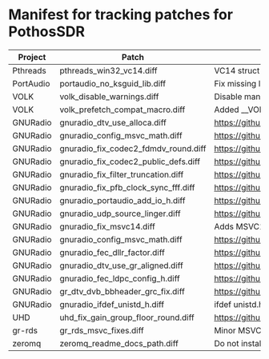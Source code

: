 # Manifest for tracking patches for PothosSDR

| Project       | Patch                                | Tracker/Comments                                      |
| ------------- | ------------------------------------ | ----------------------------------------------------- |
| Pthreads      | pthreads_win32_vc14.diff             | VC14 struct timespec patches for pthreads-win32       |
| PortAudio     | portaudio_no_ksguid_lib.diff         | Fix missing link to ksguid.lib when building PA       |
| VOLK          | volk_disable_warnings.diff           | Disable many warnings to reduce heavy printing        |
| VOLK          | volk_prefetch_compat_macro.diff      | Added __VOLK_PREFETCH() compatibility macro           |
| GNURadio      | gnuradio_dtv_use_alloca.diff         | https://github.com/pothosware/gnuradio/issues/20      |
| GNURadio      | gnuradio_config_msvc_math.diff       | https://github.com/pothosware/gnuradio/issues/19      |
| GNURadio      | gnuradio_fix_codec2_fdmdv_round.diff | https://github.com/pothosware/gnuradio/issues/11      |
| GNURadio      | gnuradio_fix_codec2_public_defs.diff | https://github.com/pothosware/gnuradio/issues/10      |
| GNURadio      | gnuradio_fix_filter_truncation.diff  | https://github.com/pothosware/gnuradio/issues/7       |
| GNURadio      | gnuradio_fix_pfb_clock_sync_fff.diff | https://github.com/pothosware/gnuradio/issues/8       |
| GNURadio      | gnuradio_portaudio_add_io_h.diff     | https://github.com/pothosware/gnuradio/issues/21      |
| GNURadio      | gnuradio_udp_source_linger.diff      | https://github.com/pothosware/gnuradio/issues/23      |
| GNURadio      | gnuradio_fix_msvc14.diff             | Adds MSVC14 version string to CMake build             |
| GNURadio      | gnuradio_config_msvc_math.diff       | https://github.com/pothosware/gnuradio/issues/24      |
| GNURadio      | gnuradio_fec_dllr_factor.diff        | https://github.com/pothosware/gnuradio/issues/26      |
| GNURadio      | gnuradio_dtv_use_gr_aligned.diff     | https://github.com/pothosware/gnuradio/issues/25      |
| GNURadio      | gnuradio_fec_ldpc_config_h.diff      | https://github.com/pothosware/gnuradio/issues/24      |
| GNURadio      | gr_dtv_dvb_bbheader_grc_fix.diff     | https://github.com/pothosware/gnuradio/issues/28      |
| GNURadio      | gnuradio_ifdef_unistd_h.diff         | ifdef unistd.h in public unit test header             |
| UHD           | uhd_fix_gain_group_floor_round.diff  | https://github.com/EttusResearch/uhd/issues/31        |
| gr-rds        | gr_rds_msvc_fixes.diff               | Minor MSVC patches for encoder_impl.cc                |
| zeromq        | zeromq_readme_docs_path.diff         | Do not install readme docs into the top directory     |
